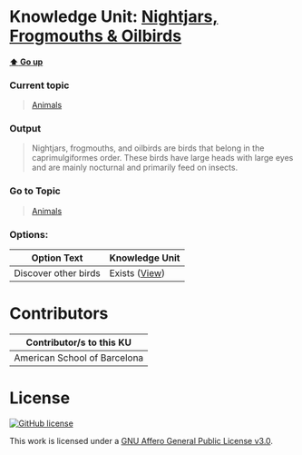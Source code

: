 # Knowledge Unit: [Nightjars, Frogmouths &amp; Oilbirds](../../knowledge_units/animals/nightjars-frogmouths-oilbirds.md)

#### [:arrow_up: Go up](../../topics/animals.md)
### Current topic
> [Animals](../../topics/animals.md)
### Output
> Nightjars, frogmouths, and oilbirds are birds that belong in the caprimulgiformes order. These birds have large heads with large eyes and are mainly nocturnal and primarily feed on insects.
### Go to Topic
> [Animals](../../topics/animals.md)

### Options: 

| Option Text | Knowledge Unit |
| - | - |  
| Discover other birds  |  Exists ([View](../../knowledge_units/animals/discover-other-birds.md))  | 

# Contributors

| Contributor/s to this KU |
| - | 
| American School of Barcelona |

# License
[![GitHub license](https://img.shields.io/github/license/inbrainz/cerebro)](https://github.com/inbrainz/cerebro/blob/master/LICENSE)

This work is licensed under a [GNU Affero General Public License v3.0](https://www.gnu.org/licenses/agpl-3.0.txt).